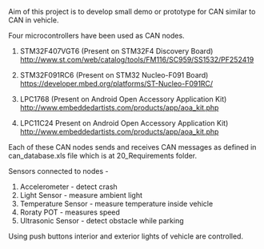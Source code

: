 Aim of this project is to develop small demo or prototype for CAN similar to CAN in vehicle.

Four microcontrollers have been used as CAN nodes.
1. STM32F407VGT6 (Present on STM32F4 Discovery Board)
http://www.st.com/web/catalog/tools/FM116/SC959/SS1532/PF252419

2. STM32F091RC6 (Present on STM32 Nucleo-F091 Board)
https://developer.mbed.org/platforms/ST-Nucleo-F091RC/

3. LPC1768 (Present on Android Open Accessory Application Kit)
http://www.embeddedartists.com/products/app/aoa_kit.php

4. LPC11C24 Present on Android Open Accessory Application Kit)
http://www.embeddedartists.com/products/app/aoa_kit.php

Each of these CAN nodes sends and receives CAN messages as defined in can_database.xls file 
which is at 20_Requirements folder.

Sensors connected to nodes - 
1. Accelerometer - detect crash
2. Light Sensor - measure ambient light
3. Temperature Sensor - measure temperature inside vehicle
4. Roraty POT - measures speed
5. Ultrasonic Sensor - detect obstacle while parking

Using push buttons interior and exterior lights of vehicle are controlled.
    

